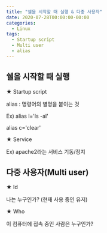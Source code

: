 ```yaml
---
title: "쉘을 시작할 때 실행 & 다중 사용자"
date: 2020-07-28T00:00:00-00:00
categories:
  - Linux
tags:
  - Startup script
  - Multi user
  - alias
---
```


## 쉘을 시작할 때 실행

★ Startup script

alias : 명령어의 별명을 붙이는 것

Ex)
alias l='ls -al'

alias c='clear'


★ Service

Ex) apache2라는 서비스 기동/정지


## 다중 사용자(Multi user)

★ Id

나는 누구인가? (현재 사용 중인 유저)

★ Who

이 컴퓨터에 접속 중인 사람은 누구인가?
